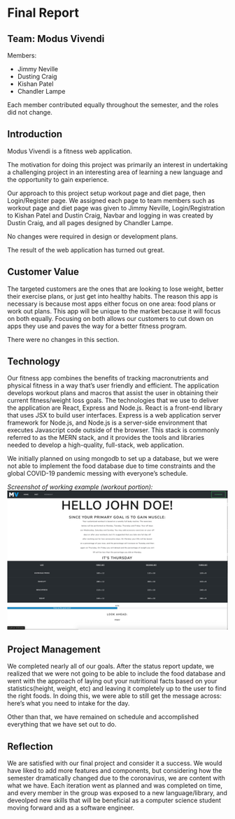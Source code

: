 # Final Report

## Team: Modus Vivendi
Members: 
* Jimmy Neville
* Dusting Craig 
* Kishan Patel 
* Chandler Lampe<br>

Each member contributed equally throughout the semester, and the roles did not change.

## Introduction
Modus Vivendi is a fitness web application.

The motivation for doing this project was primarily an interest in undertaking a challenging project in an interesting area of learning a new language and the opportunity to gain experience.

Our approach to this project setup workout page and diet page, then Login/Register page. We assigned each page to team members such as workout page and diet page was given to Jimmy Neville, Login/Registration to Kishan Patel and Dustin Craig, Navbar and logging in was created by Dustin Craig, and all pages designed by Chandler Lampe. 

No changes were required in design or development plans. 

The result of the web application has turned out great. 

## Customer Value
The targeted customers are the ones that are looking to lose weight, better their exercise plans, or just get into healthy habits. The reason this app is necessary is because most apps either focus on one area: food plans or work out plans. This app will be unique to the market because it will focus on both equally. Focusing on both allows our customers to cut down on apps they use and paves the way for a better fitness program.<br>

There were no changes in this section.
## Technology
Our fitness app combines the benefits of tracking macronutrients and physical fitness in a way that’s user friendly and efficient. The application develops workout plans and macros that assist the user in obtaining their current fitness/weight loss goals. The technologies that we use to deliver the application are React, Express and Node.js. React is a front-end library that uses JSX to build user interfaces. Express is a web application server framework for Node.js, and Node.js is a server-side environment that executes Javascript code outside of the browser. This stack is commonly referred to as the MERN stack, and it provides the tools and libraries needed to develop a high-quality, full-stack, web application.

We initially planned on using mongodb to set up a database, but we were not able to implement the food database due to time constraints and the global COVID-19 pandemic messing with everyone’s schedule. 

<em>Screenshot of working example (workout portion):</em> <br>
![workout-page](workout-page.jpeg)

## Project Management
We completed nearly all of our goals. After the status report update, we realized that we were not going to be able to include the food database and went with the approach of laying out your nutritional facts based on your statistics(height, weight, etc) and leaving it completely up to the user to find the right foods. In doing this, we were able to still get the message across: here’s what you need to intake for the day.

Other than that, we have remained on schedule and accomplished everything that we have set out to do.

## Reflection
We are satisfied with our final project and consider it a success. We would have liked to add more features and components, but considering how the semester dramatically changed due to the coronavirus, we are content with what we have. Each iteration went as planned and was completed on time, and every member in the group was exposed to a new language/library, and deveolped new skills that will be beneficial as a computer science student moving forward and as a software engineer. 
